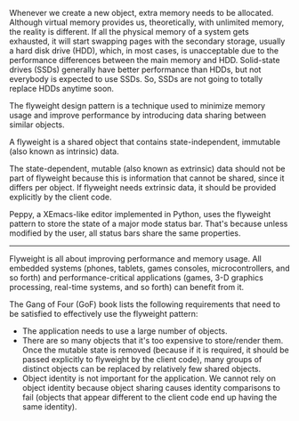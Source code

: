 Whenever we create a new object, extra memory needs to be allocated. Although virtual
memory provides us, theoretically, with unlimited memory, the reality is different. If all the
physical memory of a system gets exhausted, it will start swapping pages with the
secondary storage, usually a hard disk drive (HDD), which, in most cases, is unacceptable
due to the performance differences between the main memory and HDD. Solid-state drives
(SSDs) generally have better performance than HDDs, but not everybody is expected to use
SSDs. So, SSDs are not going to totally replace HDDs anytime soon.


The flyweight design pattern is a technique used to minimize 
memory usage and improve performance by introducing data sharing between similar objects.

A flyweight is a shared object that contains state-independent, immutable (also known as intrinsic) data.


The state-dependent, mutable (also known as extrinsic) data should not be part of flyweight because
this is information that cannot be shared, since it differs per object. If flyweight needs
extrinsic data, it should be provided explicitly by the client code.



Peppy, a XEmacs-like editor implemented in Python, uses the flyweight pattern to store the
state of a major mode status bar. That's because unless modified by the user, all status bars
share the same properties.


---

Flyweight is all about improving performance and memory usage. All embedded systems
(phones, tablets, games consoles, microcontrollers, and so forth) and performance-critical
applications (games, 3-D graphics processing, real-time systems, and so forth) can benefit
from it.



The Gang of Four (GoF) book lists the following requirements that need to be satisfied to
effectively use the flyweight pattern:

- The application needs to use a large number of objects.
- There are so many objects that it's too expensive to store/render them. Once the
mutable state is removed (because if it is required, it should be passed explicitly
to flyweight by the client code), many groups of distinct objects can be replaced
by relatively few shared objects.
- Object identity is not important for the application. We cannot rely on object
identity because object sharing causes identity comparisons to fail (objects that
appear different to the client code end up having the same identity).





